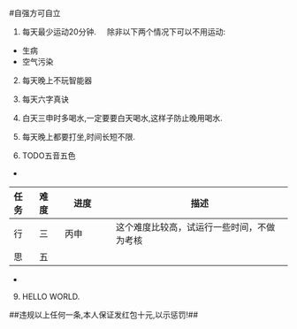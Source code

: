 #自强方可自立  

1. 每天最少运动20分钟.    
除非以下两个情况下可以不用运动:
  * 生病
  * 空气污染  

2. 每天晚上不玩智能器

5. 每天六字真诀  

1. 白天三申时多喝水,一定要要白天喝水,这样子防止晚用喝水.
7. 每天晚上都要打坐,时间长短不限.
8. TODO五音五色  
 *  
 
|任务|难度|　进度　　|描述          |
|:---|:---|:---|---------------|
|行|三|丙申 |这个难度比较高，试运行一些时间，不做为考核|  
|思|五| |　　|  

 *  
9. HELLO WORLD.  

##违规以上任何一条,本人保证发红包十元,以示惩罚!##
